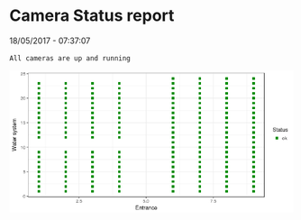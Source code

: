 Camera Status report
================
18/05/2017 - 07:37:07

    All cameras are up and running

![](camreport_files/figure-markdown_github/unnamed-chunk-2-1.png)
